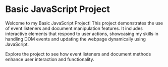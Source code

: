 # Basic JavaScript Project

Welcome to my Basic JavaScript Project! This project demonstrates the use of event listeners and document manipulation features. It includes interactive elements that respond to user actions, showcasing my skills in handling DOM events and updating the webpage dynamically using JavaScript.

Explore the project to see how event listeners and document methods enhance user interaction and functionality.

